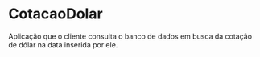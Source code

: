 # CotacaoDolar
 Aplicação que o cliente consulta o banco de dados em busca da cotação de dólar na data inserida por ele.
